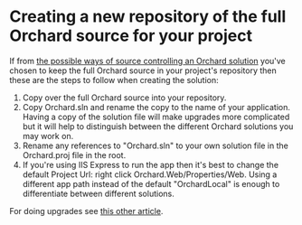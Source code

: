 # Creating a new repository of the full Orchard source for your project



If from [the possible ways of source controlling an Orchard solution](http://english.orchardproject.hu/blog/ways-of-source-controlling-an-orchard-solution) you've chosen to keep the full Orchard source in your project's repository then these are the steps to follow when creating the solution:

1. Copy over the full Orchard source into your repository.
2. Copy Orchard.sln and rename the copy to the name of your application. Having a copy of the solution file will make upgrades more complicated but it will help to distinguish between the different Orchard solutions you may work on.
3. Rename any references to "Orchard.sln" to your own solution file in the Orchard.proj file in the root.
4. If you're using IIS Express to run the app then it's best to change the default Project Url: right click Orchard.Web/Properties/Web. Using a different app path instead of the default "OrchardLocal" is enough to differentiate between different solutions.

For doing upgrades see [this other article](UpdatingOrchard).
